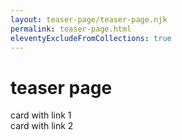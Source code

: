```yaml
---
layout: teaser-page/teaser-page.njk
permalink: teaser-page.html
eleventyExcludeFromCollections: true
---
```


# teaser page

<div>
  card with link 1
</div>

<div>
  card with link 2
</div>